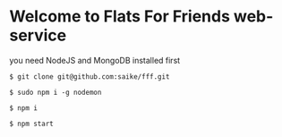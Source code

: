 # Welcome to Flats For Friends web-service

you need NodeJS and MongoDB installed first

`$ git clone git@github.com:saike/fff.git`

`$ sudo npm i -g nodemon`

`$ npm i`

`$ npm start`
